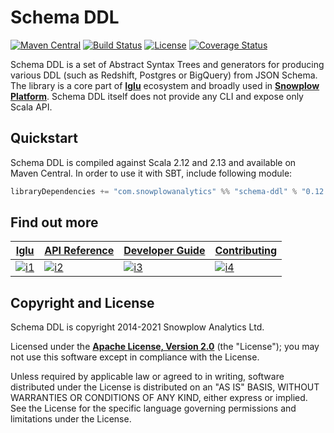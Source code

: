 # Schema DDL

[![Maven Central][maven-image]][maven]
[![Build Status][build-image]][build] 
[![License][license-image]][license]
[![Coverage Status][coveralls-image]][coveralls]

Schema DDL is a set of Abstract Syntax Trees and generators for producing
various DDL (such as Redshift, Postgres or BigQuery) from JSON Schema.
The library is a core part of **[Iglu][iglu]** ecosystem and broadly used in **[Snowplow Platform][snowplow]**.
Schema DDL itself does not provide any CLI and expose only Scala API.

## Quickstart

Schema DDL is compiled against Scala 2.12 and 2.13 and available on Maven Central. In order to use it with SBT, include following module:

```scala
libraryDependencies += "com.snowplowanalytics" %% "schema-ddl" % "0.12.0"
```


## Find out more

| **[Iglu][iglu]**          | **[API Reference][api-reference]**          | **[Developer Guide][developer-guide]**          | **[Contributing][contributing]**          |
|---------------------------|---------------------------------------------|-------------------------------------------------|-------------------------------------------|
| [![i1][iglu-image]][iglu] | [![i2][api-reference-image]][api-reference] | [![i3][developer-guide-image]][developer-guide] | [![i4][contributing-image]][contributing] |


## Copyright and License

Schema DDL is copyright 2014-2021 Snowplow Analytics Ltd.

Licensed under the **[Apache License, Version 2.0][license]** (the "License");
you may not use this software except in compliance with the License.

Unless required by applicable law or agreed to in writing, software
distributed under the License is distributed on an "AS IS" BASIS,
WITHOUT WARRANTIES OR CONDITIONS OF ANY KIND, either express or implied.
See the License for the specific language governing permissions and
limitations under the License.


[maven]: https://maven-badges.herokuapp.com/maven-central/com.snowplowanalytics/schema-ddl_2.12
[maven-image]: https://maven-badges.herokuapp.com/maven-central/com.snowplowanalytics/schema-ddl_2.12/badge.svg

[license-image]: http://img.shields.io/badge/license-Apache--2-blue.svg?style=flat
[license]: http://www.apache.org/licenses/LICENSE-2.0

[build]: https://github.com/snowplow-incubator/schema-ddl/actions?query=workflow%3A%22Test+and+deploy%22
[build-image]: https://github.com/snowplow-incubator/schema-ddl/workflows/Test%20and%20deploy/badge.svg

[coveralls]: https://coveralls.io/github/snowplow-incubator/schema-ddl?branch=master
[coveralls-image]: https://coveralls.io/repos/github/snowplow-incubator/schema-ddl/badge.svg?branch=master

[snowplow]: https://github.com/snowplow/snowplow
[self-describing]: http://snowplowanalytics.com/blog/2014/05/15/introducing-self-describing-jsons/

[developer-guide]: https://github.com/snowplow-incubator/schema-ddl/wiki/
[developer-guide-image]: https://d3i6fms1cm1j0i.cloudfront.net/github/images/setup.png

[iglu]: https://docs.snowplowanalytics.com/docs/iglu/
[iglu-image]: https://d3i6fms1cm1j0i.cloudfront.net/github/images/roadmap.png

[contributing]: https://docs.snowplowanalytics.com/docs/contributing/
[contributing-image]: https://d3i6fms1cm1j0i.cloudfront.net/github/images/contributing.png

[api-reference]: https://snowplow-incubator.github.io/schema-ddl/0.12.0/com/snowplowanalytics/iglu/schemaddl/index.html
[api-reference-image]: https://d3i6fms1cm1j0i.cloudfront.net/github/images/techdocs.png
